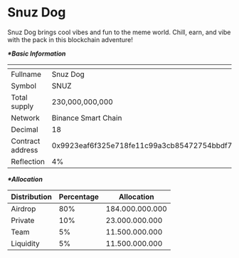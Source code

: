 # Snuz Dog

Snuz Dog brings cool vibes and fun to the meme world. Chill, earn, and vibe with the pack in this blockchain adventure!

_**\*Basic Information**_

<table data-header-hidden><thead><tr><th width="177"></th><th></th></tr></thead><tbody><tr><td>Fullname</td><td>Snuz Dog</td></tr><tr><td>Symbol</td><td>SNUZ</td></tr><tr><td>Total supply</td><td>230,000,000,000</td></tr><tr><td>Network</td><td>Binance Smart Chain</td></tr><tr><td>Decimal</td><td>18</td></tr><tr><td>Contract address</td><td>0x9923eaf6f325e718fe11c99a3cb85472754bbdf7</td></tr><tr><td>Reflection</td><td>4%</td></tr></tbody></table>

_**\*Allocation**_

| Distribution | Percentage | Allocation      |
| ------------ | ---------- | --------------- |
| Airdrop      | 80%        | 184.000.000.000 |
| Private      | 10%        | 23.000.000.000  |
| Team         | 5%         | 11.500.000.000  |
| Liquidity    | 5%         | 11.500.000.000  |
